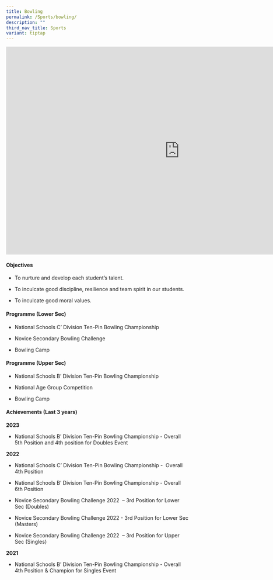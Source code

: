 ```yaml
---
title: Bowling
permalink: /Sports/bowling/
description: ""
third_nav_title: Sports
variant: tiptap
---
```

<div class="iframe-wrapper">
<iframe height="569" width="950" allowfullscreen="true" frameborder="0" src="https://docs.google.com/presentation/d/e/2PACX-1vTAkO90mJXVfwhVw-oEARV66kaeGaV_RcFSI8IL2OSRdm_MZCUseWUnbQGjvldDfQ/embed?start=false&amp;loop=false&amp;delayms=3000"></iframe>
</div>
<h4>Objectives</h4>
<ul data-tight="true" class="tight">
<li>
<p>To nurture and develop each student’s talent.</p>
</li>
<li>
<p>To inculcate good discipline, resilience and team spirit in our students.</p>
</li>
<li>
<p>To inculcate good moral values.</p>
</li>
</ul>
<h4>Programme (Lower Sec)</h4>
<ul data-tight="true" class="tight">
<li>
<p>National Schools C’ Division Ten-Pin Bowling Championship</p>
</li>
<li>
<p>Novice Secondary Bowling Challenge</p>
</li>
<li>
<p>Bowling Camp</p>
</li>
</ul>
<h4>Programme (Upper Sec)</h4>
<ul data-tight="true" class="tight">
<li>
<p>National Schools B’ Division Ten-Pin Bowling Championship</p>
</li>
<li>
<p>National Age Group Competition</p>
</li>
<li>
<p>Bowling Camp</p>
</li>
</ul>
<h4>Achievements (Last 3 years)</h4>
<p><strong>2023</strong>
</p>
<ul data-tight="true" class="tight">
<li>
<p>National Schools B’ Division Ten-Pin Bowling Championship - Overall 5th
Position and 4th position for Doubles Event</p>
</li>
</ul>
<p><strong>2022</strong>
</p>
<ul data-tight="true" class="tight">
<li>
<p>National Schools C’ Division Ten-Pin Bowling Championship -&nbsp; Overall
4th Position</p>
</li>
<li>
<p>National Schools B’ Division Ten-Pin Bowling Championship - Overall 6th
Position</p>
</li>
<li>
<p>Novice Secondary Bowling Challenge 2022&nbsp; – 3rd Position for Lower
Sec (Doubles)</p>
</li>
<li>
<p>Novice Secondary Bowling Challenge 2022 - 3rd Position for Lower Sec (Masters)</p>
</li>
<li>
<p>Novice Secondary Bowling Challenge 2022&nbsp; – 3rd Position for Upper
Sec (Singles)</p>
</li>
</ul>
<p><strong>2021</strong>
</p>
<ul data-tight="true" class="tight">
<li>
<p>National Schools B’ Division Ten-Pin Bowling Championship - Overall 4th
Position &amp; Champion for Singles Event</p>
</li>
</ul>
<p></p>